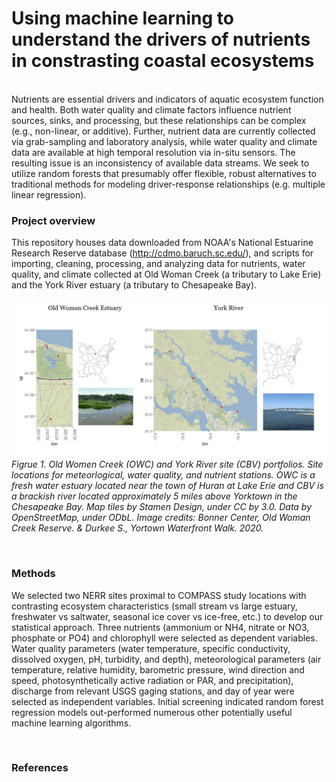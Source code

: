 # Using machine learning to understand the drivers of nutrients in constrasting coastal ecosystems

</br>
Nutrients are essential drivers and indicators of aquatic ecosystem function and health. Both water quality and climate factors influence nutrient sources, sinks, and processing, but these relationships can be complex (e.g., non-linear, or additive). Further, nutrient data are currently collected via grab-sampling and laboratory analysis, while water quality and climate data are available at high temporal resolution via in-situ sensors. The resulting issue is an inconsistency of available data streams. We seek to utilize random forests that presumably offer flexible, robust alternatives to traditional methods for modeling driver-response relationships (e.g. multiple linear regression). 
</br>

### **Project overview** 

This repository houses data downloaded from NOAA's National Estuarine Research Reserve database (http://cdmo.baruch.sc.edu/), and scripts for importing, cleaning, processing, and analyzing data for nutrients, water quality, and climate collected at Old Woman Creek (a tributary to Lake Erie) and the York River estuary (a tributary to Chesapeake Bay).
 
![Figrue 1. Old Women Creek (OWC) and York River site (CBV) portfolios. Site locations for meteorlogical, water quality, and nutrient stations. OWC is a fresh water estuary located near the town of Huran at Lake Erie and CBV is a brackish river located approximately 5 miles above Yorktown in the Chesapeake Bay. Map tiles by _Stamen Design_, under CC by 3.0. Data by _OpenStreetMap_, under ODbL. Image credits: Bonner Center, _Old Woman Creek Reserve_. & Durkee S., _Yortown Waterfront Walk_. 2020. ](Figs/sites.JPG)
*Figrue 1. Old Women Creek (OWC) and York River site (CBV) portfolios. Site locations for meteorlogical, water quality, and nutrient stations. OWC is a fresh water estuary located near the town of Huran at Lake Erie and CBV is a brackish river located approximately 5 miles above Yorktown in the Chesapeake Bay. Map tiles by _Stamen Design_, under CC by 3.0. Data by _OpenStreetMap_, under ODbL. Image credits: Bonner Center, _Old Woman Creek Reserve_. & Durkee S., _Yortown Waterfront Walk_. 2020.*

</br>

### **Methods** 

We selected two NERR sites proximal to COMPASS study locations with contrasting ecosystem characteristics (small stream vs large estuary, freshwater vs saltwater, seasonal ice cover vs ice-free, etc.) to develop our statistical approach. Three nutrients (ammonium or NH4, nitrate or NO3, phosphate or PO4) and chlorophyll were selected as dependent variables. Water quality parameters (water temperature, specific conductivity, dissolved oxygen, pH, turbidity, and depth), meteorological parameters (air temperature, relative humidity, barometric pressure, wind direction and speed, photosynthetically active radiation or PAR, and precipitation), discharge from relevant USGS gaging stations, and day of year were selected as independent variables. Initial screening indicated random forest regression models out-performed numerous other potentially useful machine learning algorithms. 

</br>

### **References**
